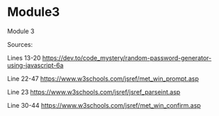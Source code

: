# Module3
Module 3

Sources:

Lines 13-20
https://dev.to/code_mystery/random-password-generator-using-javascript-6a

Line 22-47
https://www.w3schools.com/jsref/met_win_prompt.asp

Line 23
https://www.w3schools.com/jsref/jsref_parseint.asp

Line 30-44
https://www.w3schools.com/jsref/met_win_confirm.asp
